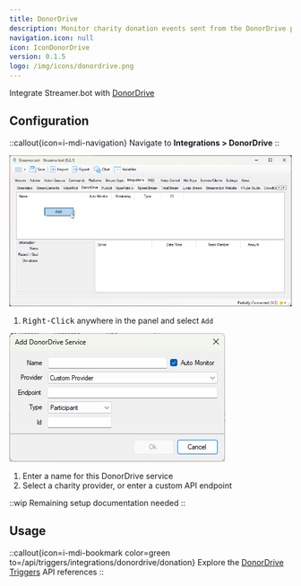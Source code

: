 ```yaml
---
title: DonorDrive
description: Monitor charity donation events sent from the DonorDrive platform
navigation.icon: null
icon: IconDonorDrive
version: 0.1.5
logo: /img/icons/donordrive.png
---
```


Integrate Streamer.bot with [DonorDrive](https://donordrive.com)

## Configuration
::callout{icon=i-mdi-navigation}
Navigate to **Integrations > DonorDrive**
::

![DonorDrive Configuration](assets/donordrive.png)

1. <kbd>Right-Click</kbd> anywhere in the panel and select `Add`

![DonorDrive Add Service](assets/donordrive-add-service.png)

1. Enter a name for this DonorDrive service
2. Select a charity provider, or enter a custom API endpoint

::wip
Remaining setup documentation needed
::

## Usage

::callout{icon=i-mdi-bookmark color=green to=/api/triggers/integrations/donordrive/donation}
Explore the [DonorDrive Triggers](/api/triggers/integrations/donordrive/donation) API references
::